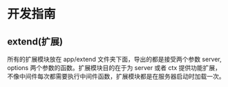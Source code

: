 # 开发指南

## extend(扩展)

所有的扩展模块放在 app/extend 文件夹下面，导出的都是接受两个参数 server, options 两个参数的函数。扩展模块目的在于为 server 或者 ctx 提供功能扩展，不像中间件每次都需要执行中间件函数，扩展模块都是在服务器启动时加载一次。

